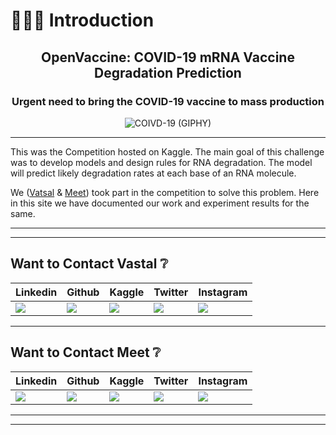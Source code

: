 # 🙋🏻‍♂️ Introduction

<h2 align='middle'>OpenVaccine: COVID-19 mRNA Vaccine Degradation Prediction</h2>
<h3 align='middle'>Urgent need to bring the COVID-19 vaccine to mass production</h3>
<div align='middle'> 
    <img src='https://media.giphy.com/media/dVuyBgq2z5gVBkFtDc/giphy.gif' alt='COIVD-19 (GIPHY)'></img>
</div>

---

This was the Competition hosted on Kaggle. The main goal of this challenge was to develop models and design rules for RNA degradation. The model will predict likely degradation rates at each base of an RNA molecule.

We ([Vatsal](https://www.kaggle.com/vatsalparsaniya) & [Meet](https://www.kaggle.com/meemr5/)) took part in the competition to solve this problem. Here in this site we have documented our work and experiment results for the same.

---
---

## Want to Contact Vastal ❔

|Linkedin|Github|Kaggle|Twitter|Instagram|
|--|--|--|--|--|
|[![](https://cdn.jsdelivr.net/npm/simple-icons@3.0.1/icons/linkedin.svg)](https://linkedin.com/in/vatsal-parsaniya)|[![](https://cdn.jsdelivr.net/npm/simple-icons@3.0.1/icons/github.svg)](https://github.com/Vatsalparsaniya)|[![](https://cdn.jsdelivr.net/npm/simple-icons@3.0.1/icons/kaggle.svg)](https://kaggle.com/vatsalparsaniya)|[![](https://cdn.jsdelivr.net/npm/simple-icons@3.0.1/icons/twitter.svg)](https://twitter.com/vatsalparsaniya)|[![](https://cdn.jsdelivr.net/npm/simple-icons@3.0.1/icons/instagram.svg)](https://instagram.com/vatsal_parsaniya)|

---

## Want to Contact Meet ❔

|Linkedin|Github|Kaggle|Twitter|Instagram|
|--|--|--|--|--|
|[![](https://cdn.jsdelivr.net/npm/simple-icons@3.0.1/icons/linkedin.svg)](https://www.linkedin.com/in/mr5/)|[![](https://cdn.jsdelivr.net/npm/simple-icons@3.0.1/icons/github.svg)](https://github.com/memr5/)|[![](https://cdn.jsdelivr.net/npm/simple-icons@3.0.1/icons/kaggle.svg)](https://www.kaggle.com/meemr5)|[![](https://cdn.jsdelivr.net/npm/simple-icons@3.0.1/icons/twitter.svg)](https://twitter.com/memr5_)|[![](https://cdn.jsdelivr.net/npm/simple-icons@3.0.1/icons/instagram.svg)](https://instagram.com/memr5__)|

---
---

